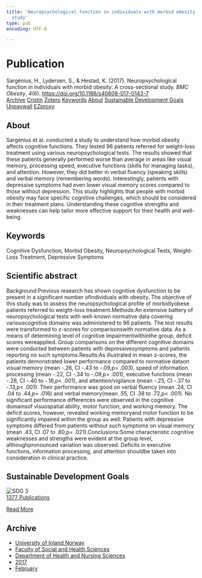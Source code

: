 ```yaml
---
title: 'Neuropsychological function in individuals with morbid obesity: A cross-sectional
  study'
type: pub
encoding: UTF-8

---
```

<h1>Publication</h1>
<article id="csl-bib-container-6NVEI6E9" class="csl-bib-container">
  <div class="csl-bib-body"> <div class="csl-entry">Sargénius, H., Lydersen, S., &#38; Hestad, K. (2017). Neuropsychological function in individuals with morbid obesity: A cross-sectional study. <i>BMC Obesity</i>, <i>4</i>(6). <a href="https://doi.org/10.1186/s40608-017-0143-7">https://doi.org/10.1186/s40608-017-0143-7</a></div> </div>
  <div class="csl-bib-buttons">
    <a href="#taxonomy-article-6NVEI6E9" alt="archive" class="csl-bib-button">Archive</a>
    <a href="https://app.cristin.no/results/show.jsf?id=1448267" alt="Cristin" class="csl-bib-button">Cristin</a>
    <a href="http://zotero.org/groups/5881554/items/6NVEI6E9" alt="Zotero" class="csl-bib-button">Zotero</a>
    <a href="#keywords-article-6NVEI6E9" alt="keywords" class="csl-bib-button">Keywords</a>
    <a href="#about-article-6NVEI6E9" alt="about_pub" class="csl-bib-button">About</a>
    <a href="#sdg-article-6NVEI6E9" alt="sdg" class="csl-bib-button">Sustainable Development Goals</a>
    <a href="https://doi.org/10.1186/s40608-017-0143-7" alt="Unpaywall" class="csl-bib-button">Unpaywall</a>
    <a href="https://doi.org/10.1186/s40608-017-0143-7" alt="EZproxy" class="csl-bib-button">EZproxy</a>
  </div>
  <div id="csl-bib-meta-container-6NVEI6E9"></div>
</article>
<div id="csl-bib-meta-6NVEI6E9" class="csl-bib-meta">
  <article id="about-article-6NVEI6E9" class="about_pub-article">
    <h1>About</h1>
    Sargénius et al. conducted a study to understand how morbid obesity affects cognitive functions. They tested 96 patients referred for weight-loss treatment using various neuropsychological tests. The results showed that these patients generally performed worse than average in areas like visual memory, processing speed, executive functions (skills for managing tasks), and attention. However, they did better in verbal fluency (speaking skills) and verbal memory (remembering words). Interestingly, patients with depressive symptoms had even lower visual memory scores compared to those without depression. This study highlights that people with morbid obesity may face specific cognitive challenges, which should be considered in their treatment plans. Understanding these cognitive strengths and weaknesses can help tailor more effective support for their health and well-being.
  </article>
  <article id="keywords-article-6NVEI6E9" class="keywords-article">
    <h1>Keywords</h1>
    Cognitive Dysfunction, Morbid Obesity, Neuropsychological Tests, Weight-Loss Treatment, Depressive Symptoms
  </article>
  <article id="abstract-article-6NVEI6E9" class="abstract-article">
    <h1>Scientific abstract</h1>
    Background:Previous research has shown cognitive dysfunction to be present in a significant number ofindividuals with obesity. The objective of this study was to assess the neuropsychological profile of morbidlyobese patients referred to weight-loss treatment.Methods:An extensive battery of neuropsychological tests with well-known normative data covering variouscognitive domains was administered to 96 patients. The test results were transformed to z-scores for comparisonswith normative data. As a means of determining level of cognitive impairmentwithinthe group, deficit scores wereapplied. Group comparisons on the different cognitive domains were conducted between patients with depressivesymptoms and patients reporting no such symptoms.Results:As illustrated in mean z-scores, the patients demonstrated lower performance compared to normative dataon visual memory (mean -.26, CI -.43 to -.09,p= .003), speed of information processing (mean -.22, CI -.34 to -.09,p= .001), executive functions (mean -.28, CI -.40 to -.16,p&lt; .001), and attention/vigilance (mean -.25, CI -.37 to -.13,p&lt; .001). Their performance was good on verbal fluency (mean .24, CI .04 to .44,p= .016) and verbal memory(mean .55, CI .38 to .72,p&lt; .001). No significant performance differences were observed in the cognitive domainsof visuospatial ability, motor function, and working memory. The deficit scores, however, revealed working memoryand motor function to be significantly impaired within the group as well. Patients with depressive symptoms differed from patients without such symptoms on visual memory (mean .43, CI .07 to .80,p= .021).Conclusions:Some characteristic cognitive weaknesses and strengths were evident at the group level, althoughpronounced variation was observed. Deficits in executive functions, information processing, and attention shouldbe taken into consideration in clinical practice.
  </article>
  <article id="sdg-article-6NVEI6E9" class="sdg-article">
    <h1>Sustainable Development Goals</h1>
    <div class="sdg-container"><div id="sdg3" class="sdg">
        <img src="{{< params subfolder >}}images/sdg/sdg03_en.png" class="image" alt="SDG 3">
        <div class="sdg-overlay">
          <a href="{{< params subfolder >}}en/archive/?sdg=3#archive" class="sdg-publication-count"><span>1377</span> Publications</a>
          <p><a href="https://sdgs.un.org/goals/goal3" class="sdg-read-more">Read More</a></p>
        </div>
      </div></div>
  </article>
  <article id="taxonomy-article-6NVEI6E9" class="taxonomy-article">
    <h1>Archive</h1>
    <ul>
      <li><a href="{{< params subfolder >}}en/archive/?key=3DCRN523">University of Inland Norway</a></li>
      <li><a href="{{< params subfolder >}}en/archive/?key=IDKFS3MX">Faculty of Social and Health Sciences</a></li>
      <li><a href="{{< params subfolder >}}en/archive/?key=GTV4ECMZ">Department of Health and Nursing Sciences</a></li>
      <li><a href="{{< params subfolder >}}en/archive/?key=QV2QKSDS">2017</a></li>
      <li><a href="{{< params subfolder >}}en/archive/?key=5A9AKSDK">February</a></li>
    </ul>
  </article>
</div>
